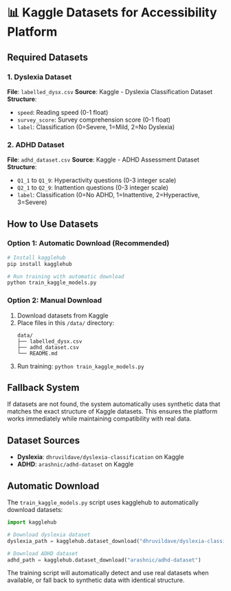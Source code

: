 # 📊 Kaggle Datasets for Accessibility Platform

## Required Datasets

### 1. Dyslexia Dataset
**File**: `labelled_dysx.csv`
**Source**: Kaggle - Dyslexia Classification Dataset
**Structure**:
- `speed`: Reading speed (0-1 float)
- `survey_score`: Survey comprehension score (0-1 float)  
- `label`: Classification (0=Severe, 1=Mild, 2=No Dyslexia)

### 2. ADHD Dataset
**File**: `adhd_dataset.csv`
**Source**: Kaggle - ADHD Assessment Dataset
**Structure**:
- `Q1_1` to `Q1_9`: Hyperactivity questions (0-3 integer scale)
- `Q2_1` to `Q2_9`: Inattention questions (0-3 integer scale)
- `label`: Classification (0=No ADHD, 1=Inattentive, 2=Hyperactive, 3=Severe)

## How to Use Datasets

### Option 1: Automatic Download (Recommended)
```bash
# Install kagglehub
pip install kagglehub

# Run training with automatic download
python train_kaggle_models.py
```

### Option 2: Manual Download
1. Download datasets from Kaggle
2. Place files in this `/data/` directory:
   ```
   data/
   ├── labelled_dysx.csv
   ├── adhd_dataset.csv
   └── README.md
   ```
3. Run training: `python train_kaggle_models.py`

## Fallback System

If datasets are not found, the system automatically uses synthetic data that matches the exact structure of Kaggle datasets. This ensures the platform works immediately while maintaining compatibility with real data.

## Dataset Sources

- **Dyslexia**: `dhruvildave/dyslexia-classification` on Kaggle
- **ADHD**: `arashnic/adhd-dataset` on Kaggle

## Automatic Download

The `train_kaggle_models.py` script uses kagglehub to automatically download datasets:

```python
import kagglehub

# Download dyslexia dataset
dyslexia_path = kagglehub.dataset_download("dhruvildave/dyslexia-classification")

# Download ADHD dataset
adhd_path = kagglehub.dataset_download("arashnic/adhd-dataset")
```

The training script will automatically detect and use real datasets when available, or fall back to synthetic data with identical structure.